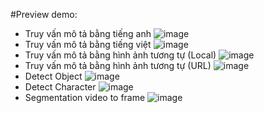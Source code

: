 #Preview demo:
- Truy vấn mô tả bằng tiếng anh
![image](https://github.com/user-attachments/assets/d639f4a9-add1-4d27-ac61-7334a753aedf)
- Truy vấn mô tả bằng tiếng việt
![image](https://github.com/user-attachments/assets/68029a4e-6615-4723-9a1e-fed005728dd8)
- Truy vấn mô tả bằng hình ảnh tương tự (Local)
![image](https://github.com/user-attachments/assets/24ee7734-12d2-4a1f-ae5c-0b0ef10178eb)
- Truy vấn mô tả bằng hình ảnh tương tự (URL)
![image](https://github.com/user-attachments/assets/63a9b512-cc19-48c3-9658-22fb1be94ab8)
- Detect Object
![image](https://github.com/user-attachments/assets/688e5b39-6d22-4fa4-9f20-d8d1c445ea21)
- Detect Character
![image](https://github.com/user-attachments/assets/7b0de2cb-76fe-460b-b670-133c18e76dd4)
- Segmentation video to frame
![image](https://github.com/user-attachments/assets/b3e72453-c762-4b54-9e19-e9b4c23c8390)

